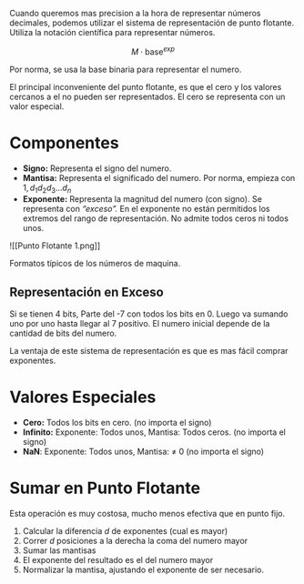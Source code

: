 Cuando queremos mas precision a la hora de representar números decimales, podemos utilizar el sistema de representación de punto flotante. Utiliza la notación científica para representar números.

$$
M \cdot \text{base}^{exp}
$$

Por norma, se usa la base binaria para representar el numero.

El principal inconveniente del punto flotante, es que el cero y los valores cercanos a el no pueden ser representados. El cero se representa con un valor especial.

# Componentes

- **Signo:** Representa el signo del numero.
- **Mantisa:** Representa el significado del numero. Por norma, empieza con $1,d_1d_2d_3 \dots d_n$
- **Exponente:** Representa la magnitud del numero (con signo). Se representa con *“exceso”.* En el exponente no están permitidos los extremos del rango de representación. No admite todos ceros ni todos unos.

![[Punto Flotante 1.png]]

Formatos típicos de los números de maquina.

## Representación en Exceso

Si se tienen 4 bits, Parte del -7 con todos los bits en 0. Luego va sumando uno por uno hasta llegar al 7 positivo. El numero inicial depende de la cantidad de bits del numero.

La ventaja de este sistema de representación es que es mas fácil comprar exponentes.

# Valores Especiales

- **Cero:** Todos los bits en cero. (no importa el signo)
- **Infinito:** Exponente: Todos unos, Mantisa: Todos ceros. (no importa el signo)
- **NaN**: Exponente: Todos unos, Mantisa: ≠ 0  (no importa el signo)

# Sumar en Punto Flotante

Esta operación es muy costosa, mucho menos efectiva que en punto fijo.

1. Calcular la diferencia $d$ de exponentes (cual es mayor)
2. Correr $d$ posiciones a la derecha la coma del numero mayor
3. Sumar las mantisas
4. El exponente del resultado es el del numero mayor
5. Normalizar la mantisa, ajustando el exponente de ser necesario.
